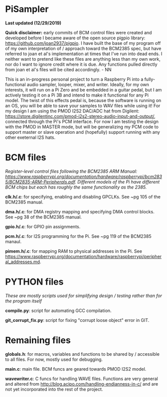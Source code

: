 # PiSampler

**Last updated (12/29/2019)**

**Quick disclaimer:** early commits of BCM control files were created and developed before I became aware of the open source pigpio library: https://github.com/joan2937/pigpio. I have built the base of my program off of my own interpretation of / approach toward the BCM2385 spec, but have referred to joan et al's implementation at times that I've run into dead ends. I neither want to pretend like these files are anything less than my own work, nor do I want to ignore credit where it is due. Any functions pulled directly from joan et al's files will be cited accordingly. - NN 

This is an in-progress personal project to turn a Raspberry Pi into a fully-functional audio sampler, looper, mixer, and writer. Ideally, for my own interests, it will run on a Pi Zero and be embedded in a guitar pedal, but I am actively testing it on a Pi 3B and intend to make it functional for any Pi model. The twist of this effects pedal is, because the software is running on an OS, you will be able to save your samples to WAV files while using it!
For my design I am using the PMOD I2S2 DAC/ADC hat from Digilent: https://store.digilentinc.com/pmod-i2s2-stereo-audio-input-and-output/, connected through the Pi's PCM interface. For now I am testing the design with the PMOD in MASTER mode, but will be generalizing my PCM code to support master or slave operation and (hopefully) support running with any other exeternal I2S hats.

# BCM files

*Register-level control files following the BCM2385 ARM Manual: https://www.raspberrypi.org/documentation/hardware/raspberrypi/bcm2835/BCM2835-ARM-Peripherals.pdf. Different models of the Pi have different BCM chips but each has roughly the same functionality as the 2385.* 

**clk.h/.c**: for specifying, enabling and disabling GPCLKs. See ~pg 105 of the BCM2385 manual.

**dma.h/.c**: for DMA registry mapping and specifying DMA control blocks. See ~pg 38 of the BCM2385 manual.

**gpio.h/.c**: for GPIO pin assignments.

**pcm.h/.c**: for I2S programming for the Pi. See ~pg 119 of the BCM2385 manaul.

**pimem.h/.c**: for mapping RAM to physical addresses in the Pi. See https://www.raspberrypi.org/documentation/hardware/raspberrypi/peripheral_addresses.md.

# PYTHON files

*These are mostly scripts used for simplifying design / testing rather than for the program itself*

**compile.py**: script for automating GCC compilation.

**git_corrupt_fix.py**: script for fixing "corrupt loose object" error in GIT.

# Remaining files

**globals.h**: for macros, variables and functions to be shared by / accessible to all files. For now, mostly used for debugging.

**main.c**: main file. BCM funcs are geared towards PMOD I2S2 model.

**wavewriter.c**: C funcs for handling WAVE files. Functions are very general and altered from http://blog.acipo.com/handling-endianness-in-c/ and are not yet incorporated into the rest of the project.
